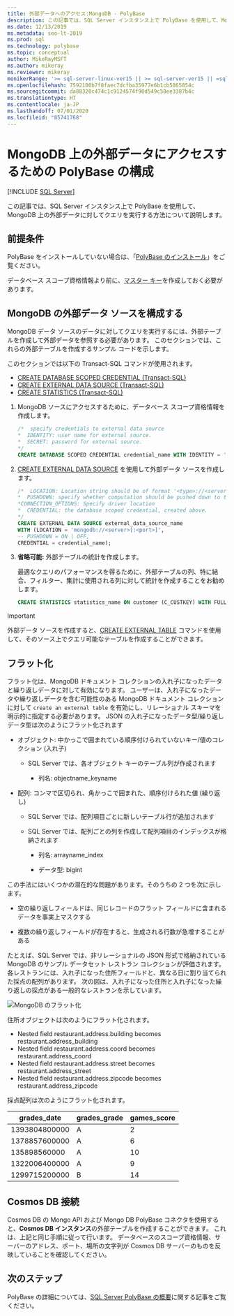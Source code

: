 ```yaml
---
title: 外部データへのアクセス:MongoDB - PolyBase
description: この記事では、SQL Server インスタンス上で PolyBase を使用して、MongoDB 上の外部データに対してクエリを実行する方法について説明します。 外部データを参照する外部テーブルを作成します。
ms.date: 12/13/2019
ms.metadata: seo-lt-2019
ms.prod: sql
ms.technology: polybase
ms.topic: conceptual
author: MikeRayMSFT
ms.author: mikeray
ms.reviewer: mikeray
monikerRange: '>= sql-server-linux-ver15 || >= sql-server-ver15 || =sqlallproducts-allversions'
ms.openlocfilehash: 7592100b7f8faec7dcfba35977e6b1cb5865854c
ms.sourcegitcommit: da88320c474c1c9124574f90d549c50ee3387b4c
ms.translationtype: HT
ms.contentlocale: ja-JP
ms.lasthandoff: 07/01/2020
ms.locfileid: "85741768"
---
```

# <a name="configure-polybase-to-access-external-data-in-mongodb"></a>MongoDB 上の外部データにアクセスするための PolyBase の構成

 [!INCLUDE [SQL Server](../../includes/applies-to-version/sqlserver.md)]

この記事では、SQL Server インスタンス上で PolyBase を使用して、MongoDB 上の外部データに対してクエリを実行する方法について説明します。

## <a name="prerequisites"></a>前提条件

PolyBase をインストールしていない場合は、「[PolyBase のインストール](polybase-installation.md)」をご覧ください。

データベース スコープ資格情報より前に、[マスター キー](../../t-sql/statements/create-master-key-transact-sql.md)を作成しておく必要があります。 
    

## <a name="configure-a-mongodb-external-data-source"></a>MongoDB の外部データ ソースを構成する

MongoDB データ ソースのデータに対してクエリを実行するには、外部テーブルを作成して外部データを参照する必要があります。 このセクションでは、これらの外部テーブルを作成するサンプル コードを示します。

このセクションでは以下の Transact-SQL コマンドが使用されます。

- [CREATE DATABASE SCOPED CREDENTIAL (Transact-SQL)](../../t-sql/statements/create-database-scoped-credential-transact-sql.md)
- [CREATE EXTERNAL DATA SOURCE (Transact-SQL)](../../t-sql/statements/create-external-data-source-transact-sql.md) 
- [CREATE STATISTICS (Transact-SQL)](../../t-sql/statements/create-statistics-transact-sql.md)

1. MongoDB ソースにアクセスするために、データベース スコープ資格情報を作成します。

    ```sql
    /*  specify credentials to external data source
    *  IDENTITY: user name for external source. 
    *  SECRET: password for external source.
    */
    CREATE DATABASE SCOPED CREDENTIAL credential_name WITH IDENTITY = 'username', Secret = 'password';
    ```
1. [CREATE EXTERNAL DATA SOURCE](../../t-sql/statements/create-external-data-source-transact-sql.md) を使用して外部データ ソースを作成します。

    ```sql
    /*  LOCATION: Location string should be of format '<type>://<server>[:<port>]'.
    *  PUSHDOWN: specify whether computation should be pushed down to the source. ON by default.
    *CONNECTION_OPTIONS: Specify driver location
    *  CREDENTIAL: the database scoped credential, created above.
    */
    CREATE EXTERNAL DATA SOURCE external_data_source_name
    WITH (LOCATION = 'mongodb://<server>[:<port>]',
    -- PUSHDOWN = ON | OFF,
    CREDENTIAL = credential_name);
    ```

1. **省略可能:** 外部テーブルの統計を作成します。

    最適なクエリのパフォーマンスを得るために、外部テーブルの列、特に結合、フィルター、集計に使用される列に対して統計を作成することをお勧めします。

    ```sql
    CREATE STATISTICS statistics_name ON customer (C_CUSTKEY) WITH FULLSCAN; 
    ```

>[!IMPORTANT] 
>外部データ ソースを作成すると、[CREATE EXTERNAL TABLE](../../t-sql/statements/create-external-table-transact-sql.md) コマンドを使用して、そのソース上でクエリ可能なテーブルを作成することができます。 

## <a name="flattening"></a>フラット化
フラット化は、MongoDB ドキュメント コレクションの入れ子になったデータと繰り返しデータに対して有効になります。 ユーザーは、入れ子になったデータや繰り返しデータを含む可能性のある MongoDB ドキュメント コレクションに対して `create an external table` を有効にし、リレーショナル スキーマを明示的に指定する必要があります。 JSON の入れ子になったデータ型/繰り返しデータ型は次のようにフラット化されます

* オブジェクト: 中かっこで囲まれている順序付けられていないキー/値のコレクション (入れ子)

   - SQL Server では、各オブジェクト キーのテーブル列が作成されます

     * 列名: objectname_keyname

* 配列: コンマで区切られ、角かっこで囲まれた、順序付けられた値 (繰り返し)

   - SQL Server では、配列項目ごとに新しいテーブル行が追加されます

   - SQL Server では、配列ごとの列を作成して配列項目のインデックスが格納されます

     * 列名: arrayname_index

     * データ型: bigint

この手法にはいくつかの潜在的な問題があります。そのうちの 2 つを次に示します。

* 空の繰り返しフィールドは、同じレコードのフラット フィールドに含まれるデータを事実上マスクする

* 複数の繰り返しフィールドが存在すると、生成される行数が急増することがある

たとえば、SQL Server では、非リレーショナルの JSON 形式で格納されている MongoDB のサンプル データセット レストラン コレクションが評価されます。 各レストランには、入れ子になった住所フィールドと、異なる日に割り当てられた採点の配列があります。 次の図は、入れ子になった住所と入れ子になった繰り返しの採点がある一般的なレストランを示しています。

![MongoDB のフラット化](../../relational-databases/polybase/media/mongo-flattening.png "MongoDB レストランのフラット化")

住所オブジェクトは次のようにフラット化されます。

* Nested field restaurant.address.building becomes restaurant.address_building
* Nested field restaurant.address.coord becomes restaurant.address_coord
* Nested field restaurant.address.street becomes restaurant.address_street
* Nested field restaurant.address.zipcode becomes restaurant.address_zipcode

採点配列は次のようにフラット化されます。

| grades_date | grades_grade  | games_score | 
| ------------- | ------------------------- | -------------- |
|1393804800000 |A |2|
|1378857600000|A |6|
|135898560000 |A |10|
|1322006400000|A |9|
|1299715200000 |B |14|

## <a name="cosmos-db-connection"></a>Cosmos DB 接続

Cosmos DB の Mongo API および Mongo DB PolyBase コネクタを使用すると、**Cosmos DB インスタンス**の外部テーブルを作成することができます。 これは、上記と同じ手順に従って行います。 データベースのスコープ資格情報、サーバーのアドレス、ポート、場所の文字列が Cosmos DB サーバーのものを反映していることを確認してください。 

## <a name="next-steps"></a>次のステップ

PolyBase の詳細については、[SQL Server PolyBase の概要](polybase-guide.md)に関する記事をご覧ください。
